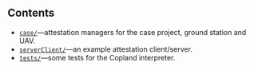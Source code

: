 ## Contents ##

- [`case/`](case/)&mdash;attestation managers for the case project, ground
  station and UAV.
- [`serverClient/`](serverClient/)&mdash;an example attestation client/server.
- [`tests/`](tests/)&mdash;some tests for the Copland interpreter.

